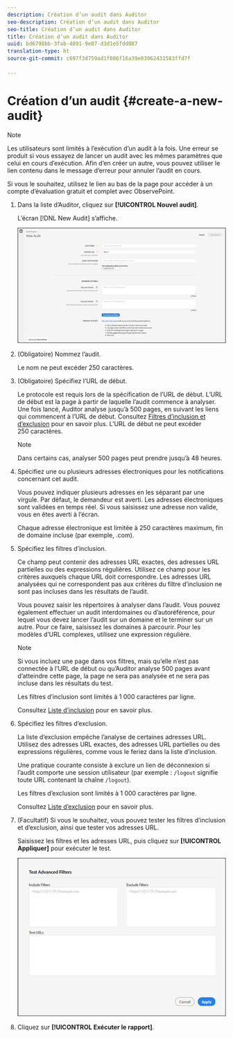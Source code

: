 ```yaml
---
description: Création d’un audit dans Auditor
seo-description: Création d’un audit dans Auditor
seo-title: Création d’un audit dans Auditor
title: Création d’un audit dans Auditor
uuid: bd6798bb-3fab-4091-9e07-d3d1e5fdd087
translation-type: ht
source-git-commit: c697f3d759ad1f086f16a39e03062431583ffd7f

---
```



# Création d’un audit {#create-a-new-audit}

>[!NOTE]
>
>Les utilisateurs sont limités à l’exécution d’un audit à la fois. Une erreur se produit si vous essayez de lancer un audit avec les mêmes paramètres que celui en cours d’exécution. Afin d’en créer un autre, vous pouvez utiliser le lien contenu dans le message d’erreur pour annuler l’audit en cours.

Si vous le souhaitez, utilisez le lien au bas de la page pour accéder à un compte d’évaluation gratuit et complet avec ObservePoint.

1. Dans la liste d’Auditor, cliquez sur **[!UICONTROL Nouvel audit]**.

   L’écran [!DNL New Audit] s’affiche.

   ![](assets/config.png)

1. (Obligatoire) Nommez l’audit.

   Le nom ne peut excéder 250 caractères.
1. (Obligatoire) Spécifiez l’URL de début.

   Le protocole est requis lors de la spécification de l’URL de début. L’URL de début est la page à partir de laquelle l’audit commence à analyser. Une fois lancé, Auditor analyse jusqu’à 500 pages, en suivant les liens qui commencent à l’URL de début. Consultez [Filtres d’inclusion et d’exclusion](../create-audit/filters.md#concept-23531490bb124981ba807ed1806e3257) pour en savoir plus. L’URL de début ne peut excéder 250 caractères.

   >[!NOTE]
   >
   >Dans certains cas, analyser 500 pages peut prendre jusqu’à 48 heures.

1. Spécifiez une ou plusieurs adresses électroniques pour les notifications concernant cet audit.

   Vous pouvez indiquer plusieurs adresses en les séparant par une virgule. Par défaut, le demandeur est averti. Les adresses électroniques sont validées en temps réel. Si vous saisissez une adresse non valide, vous en êtes averti à l’écran.

   Chaque adresse électronique est limitée à 250 caractères maximum, fin de domaine incluse (par exemple, .com).
1. Spécifiez les filtres d’inclusion.

   Ce champ peut contenir des adresses URL exactes, des adresses URL partielles ou des expressions régulières. Utilisez ce champ pour les critères auxquels chaque URL doit correspondre. Les adresses URL analysées qui ne correspondent pas aux critères du filtre d’inclusion ne sont pas incluses dans les résultats de l’audit.

   Vous pouvez saisir les répertoires à analyser dans l’audit. Vous pouvez également effectuer un audit interdomaines ou d’autoréférence, pour lequel vous devez lancer l’audit sur un domaine et le terminer sur un autre. Pour ce faire, saisissez les domaines à parcourir. Pour les modèles d’URL complexes, utilisez une expression régulière.

   >[!NOTE]
   >
   >Si vous incluez une page dans vos filtres, mais qu’elle n’est pas connectée à l’URL de début ou qu’Auditor analyse 500 pages avant d’atteindre cette page, la page ne sera pas analysée et ne sera pas incluse dans les résultats du test.

   Les filtres d’inclusion sont limités à 1 000 caractères par ligne.

   Consultez [Liste d’inclusion](../create-audit/filters.md#section-7626060a56a24b658f8c05f031ac3f5f) pour en savoir plus.
1. Spécifiez les filtres d’exclusion.

   La liste d’exclusion empêche l’analyse de certaines adresses URL. Utilisez des adresses URL exactes, des adresses URL partielles ou des expressions régulières, comme vous le feriez dans la liste d’inclusion.

   Une pratique courante consiste à exclure un lien de déconnexion si l’audit comporte une session utilisateur (par exemple : `/logout` signifie toute URL contenant la chaîne `/logout`).

   Les filtres d’exclusion sont limités à 1 000 caractères par ligne.

   Consultez [Liste d’exclusion](../create-audit/filters.md#section-00aa5e10c878473b91ba0844bebe7ca9) pour en savoir plus.
1. (Facultatif) Si vous le souhaitez, vous pouvez tester les filtres d’inclusion et d’exclusion, ainsi que tester vos adresses URL.

   Saisissez les filtres et les adresses URL, puis cliquez sur **[!UICONTROL Appliquer]** pour exécuter le test.

   ![](assets/test-advanced-filters.png)

1. Cliquez sur **[!UICONTROL Exécuter le rapport]**.
